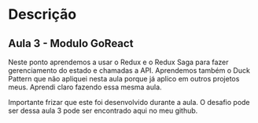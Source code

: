 # Descrição

## Aula 3 - Modulo GoReact

Neste ponto aprendemos a usar o Redux e o Redux Saga para fazer gerenciamento do estado e chamadas a API. Aprendemos também o Duck Pattern que não apliquei nesta aula porque já aplico em outros projetos meus. Aprendi claro fazendo essa mesma aula.

Importante frizar que este foi desenvolvido durante a aula. O desafio pode ser dessa aula 3 pode ser encontrado aqui no meu github.
